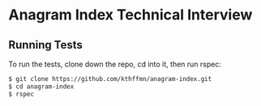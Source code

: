 # Anagram Index Technical Interview

## Running Tests

To run the tests, clone down the repo, cd into it, then run rspec:

```bash
$ git clone https://github.com/kthffmn/anagram-index.git
$ cd anagram-index
$ rspec
```